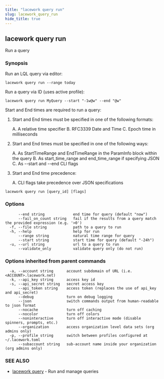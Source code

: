 ```yaml
---
title: "lacework query run"
slug: lacework_query_run
hide_title: true
---
```


## lacework query run

Run a query

### Synopsis

Run an LQL query via editor:

    lacework query run --range today

Run a query via ID (uses active profile):

    lacework query run MyQuery --start "-1w@w" --end "@w"

Start and End times are required to run a query:

1.  Start and End times must be specified in one of the following formats:

    A. A relative time specifier
    B. RFC3339 Date and Time
    C. Epoch time in milliseconds

2. Start and End times must be specified in one of the following ways:

    A. As StartTimeRange and EndTimeRange in the ParamInfo block within the query
    B. As start_time_range and end_time_range if specifying JSON
    C. As --start and --end CLI flags

3. Start and End time precedence:

    A. CLI flags take precedence over JSON specifications

```
lacework query run [query_id] [flags]
```

### Options

```
      --end string             end time for query (default "now")
      --fail_on_count string   fail if the results from a query match the provided expression (e.g. '>0')
  -f, --file string            path to a query to run
  -h, --help                   help for run
      --range string           natural time range for query
      --start string           start time for query (default "-24h")
  -u, --url string             url to a query to run
      --validate_only          validate query only (do not run)
```

### Options inherited from parent commands

```
  -a, --account string      account subdomain of URL (i.e. <ACCOUNT>.lacework.net)
  -k, --api_key string      access key id
  -s, --api_secret string   secret access key
      --api_token string    access token (replaces the use of api_key and api_secret)
      --debug               turn on debug logging
      --json                switch commands output from human-readable to json format
      --nocache             turn off caching
      --nocolor             turn off colors
      --noninteractive      turn off interactive mode (disable spinners, prompts, etc.)
      --organization        access organization level data sets (org admins only)
  -p, --profile string      switch between profiles configured at ~/.lacework.toml
      --subaccount string   sub-account name inside your organization (org admins only)
```

### SEE ALSO

* [lacework query](lacework_query.md)	 - Run and manage queries

